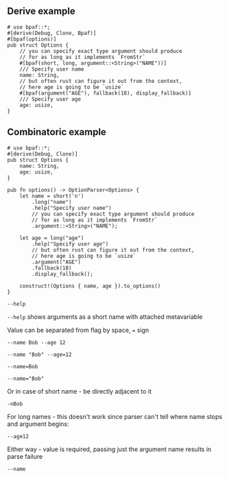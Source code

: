 ## Derive example

```rust,id:1
# use bpaf::*;
#[derive(Debug, Clone, Bpaf)]
#[bpaf(options)]
pub struct Options {
    // you can specify exact type argument should produce
    // for as long as it implements `FromStr`
    #[bpaf(short, long, argument::<String>("NAME"))]
    /// Specify user name
    name: String,
    // but often rust can figure it out from the context,
    // here age is going to be `usize`
    #[bpaf(argument("AGE"), fallback(18), display_fallback)]
    /// Specify user age
    age: usize,
}
```

## Combinatoric example

```rust,id:2
# use bpaf::*;
#[derive(Debug, Clone)]
pub struct Options {
    name: String,
    age: usize,
}

pub fn options() -> OptionParser<Options> {
    let name = short('n')
        .long("name")
        .help("Specify user name")
        // you can specify exact type argument should produce
        // for as long as it implements `FromStr`
        .argument::<String>("NAME");

    let age = long("age")
        .help("Specify user age")
        // but often rust can figure it out from the context,
        // here age is going to be `usize`
        .argument("AGE")
        .fallback(18)
        .display_fallback();

    construct!(Options { name, age }).to_options()
}
```

```run,id:1,id:2
--help
```

`--help` shows arguments as a short name with attached metavariable

Value can be separated from flag by space, `=` sign

```run,id:1,id:2
--name Bob --age 12
```

```run,id:1,id:2
--name "Bob" --age=12
```

```run,id:1,id:2
--name=Bob
```

```run,id:1,id:2
--name="Bob"
```

Or in case of short name - be directly adjacent to it

```run,id:1,id:2
-nBob
```

For long names - this doesn't work since parser can't tell where name
stops and argument begins:

```run,id:1,id:2
--age12
```

Either way - value is required, passing just the argument name results in parse failure

```run,id:1,id:2
--name
```
